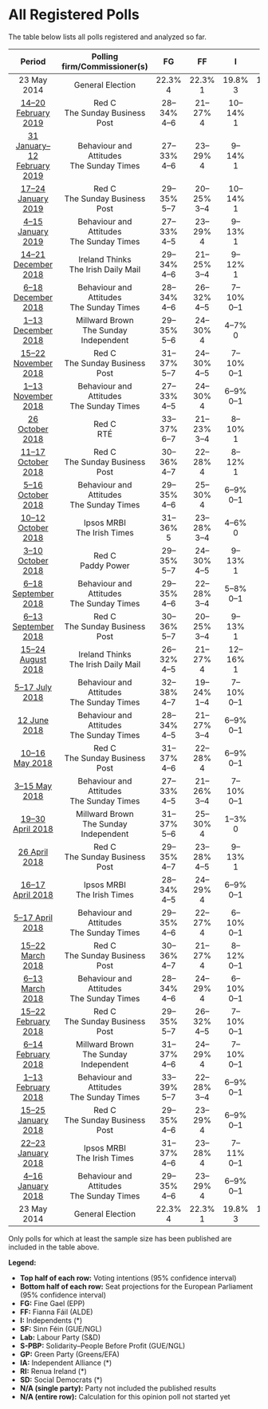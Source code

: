 # All Registered Polls

The table below lists all polls registered and analyzed so far.

| Period     | Polling firm/Commissioner(s) | FG | FF | I | SF | Lab | S-PBP | GP | IA | RI | SD |
|:----------:|:----------------------------:|:--:|:--:|:--:|:--:|:--:|:--:|:--:|:--:|:--:|:--:|
| 23 May 2014 | General Election | 22.3% <br> 4 | 22.3% <br> 1 | 19.8% <br> 3 | 19.5% <br> 3 | 5.3% <br> 0 | 1.5% <br> 0 | 4.9% <br> 0 | 0.0% <br> 0 | 0.0% <br> 0 | 0.0% <br> 0 |
| [14–20 February 2019](2019-02-20-RedC.html) | Red C <br> The Sunday Business Post | 28–34% <br> 4–6 | 21–27% <br> 4 | 10–14% <br> 1 | 16–21% <br> 2–4 | 4–7% <br> 0 | 1–2% <br> 0 | 1–3% <br> 0 | 1–3% <br> 0 | 0–1% <br> 0 | 1–3% <br> 0 |
| [31 January–12 February 2019](2019-02-12-BehaviourandAttitudes.html) | Behaviour and Attitudes <br> The Sunday Times | 27–33% <br> 4–6 | 23–29% <br> 4 | 9–14% <br> 1 | 15–20% <br> 2–4 | 4–7% <br> 0 | 1–3% <br> 0–1 | 1–3% <br> 0 | 1–3% <br> 0 | 1–2% <br> 0 | 1–2% <br> 0 |
| [17–24 January 2019](2019-01-24-RedC.html) | Red C <br> The Sunday Business Post | 29–35% <br> 5–7 | 20–25% <br> 3–4 | 10–14% <br> 1 | 11–15% <br> 1–2 | 5–8% <br> 0 | 1–3% <br> 0–1 | 2–4% <br> 0–1 | 4–7% <br> 0 | 0–1% <br> 0 | 1–3% <br> 0 |
| [4–15 January 2019](2019-01-15-BehaviourandAttitudes.html) | Behaviour and Attitudes <br> The Sunday Times | 27–33% <br> 4–5 | 23–29% <br> 4 | 9–13% <br> 1 | 17–23% <br> 3–4 | 3–5% <br> 0 | 1–3% <br> 0–1 | 1–3% <br> 0 | 1–3% <br> 0 | N/A <br> N/A | 1–2% <br> 0 |
| [14–21 December 2018](2018-12-21-IrelandThinks.html) | Ireland Thinks <br> The Irish Daily Mail | 29–34% <br> 4–6 | 21–25% <br> 3–4 | 9–12% <br> 1 | 14–18% <br> 2–3 | 6–8% <br> 0 | 3–5% <br> 1 | 3–5% <br> 0–1 | N/A <br> N/A | N/A <br> N/A | 2–4% <br> 0 |
| [6–18 December 2018](2018-12-18-BehaviourandAttitudes.html) | Behaviour and Attitudes <br> The Sunday Times | 28–34% <br> 4–6 | 26–32% <br> 4–5 | 7–10% <br> 0–1 | 15–19% <br> 1–4 | 4–7% <br> 0 | 1–3% <br> 0–1 | 2–4% <br> 0–1 | 1–3% <br> 0 | N/A <br> N/A | 1–3% <br> 0 |
| [1–13 December 2018](2018-12-13-MillwardBrown.html) | Millward Brown <br> The Sunday Independent | 29–35% <br> 5–6 | 24–30% <br> 4 | 4–7% <br> 0 | 19–24% <br> 3–4 | 4–7% <br> 0 | 1–2% <br> 0 | 1–2% <br> 0 | 3–6% <br> 0 | N/A <br> N/A | 1–3% <br> 0 |
| [15–22 November 2018](2018-11-22-RedC.html) | Red C <br> The Sunday Business Post | 31–37% <br> 5–7 | 24–30% <br> 4–5 | 7–10% <br> 0–1 | 11–15% <br> 1–3 | 5–8% <br> 0 | 0–1% <br> 0 | 2–4% <br> 0–1 | 4–7% <br> 0 | 0–1% <br> 0 | 1–3% <br> 0 |
| [1–13 November 2018](2018-11-13-BehaviourandAttitudes.html) | Behaviour and Attitudes <br> The Sunday Times | 27–33% <br> 4–5 | 24–30% <br> 4 | 6–9% <br> 0–1 | 20–26% <br> 3–4 | 5–8% <br> 0 | 1–3% <br> 0–1 | 1–2% <br> 0 | 1–2% <br> 0 | N/A <br> N/A | 1–2% <br> 0 |
| [26 October 2018](2018-10-26-RedC.html) | Red C <br> RTÉ | 33–37% <br> 6–7 | 21–23% <br> 3–4 | 8–10% <br> 1 | 14–16% <br> 1–2 | 6–8% <br> 0 | 2–3% <br> 0 | 3–5% <br> 0–1 | 1% <br> 0 | 0–1% <br> 0 | 2–4% <br> 0 |
| [11–17 October 2018](2018-10-17-RedC.html) | Red C <br> The Sunday Business Post | 30–36% <br> 4–7 | 22–28% <br> 4 | 8–12% <br> 1 | 13–17% <br> 1–3 | 4–7% <br> 0 | 0–1% <br> 0 | 3–5% <br> 0–1 | 3–5% <br> 0 | N/A <br> N/A | 1–3% <br> 0 |
| [5–16 October 2018](2018-10-16-BehaviourandAttitudes.html) | Behaviour and Attitudes <br> The Sunday Times | 29–35% <br> 4–6 | 25–30% <br> 4 | 6–9% <br> 0–1 | 17–22% <br> 3–4 | 5–8% <br> 0 | 1–3% <br> 0–1 | 1–3% <br> 0 | 1–3% <br> 0 | 0–1% <br> 0 | 0–1% <br> 0 |
| [10–12 October 2018](2018-10-12-IpsosMRBI.html) | Ipsos MRBI <br> The Irish Times | 31–36% <br> 5 | 23–28% <br> 3–4 | 4–6% <br> 0 | 22–27% <br> 3–4 | 3–5% <br> 0 | 2–4% <br> 0–1 | 1–3% <br> 0 | 1–2% <br> 0 | N/A <br> N/A | 1–2% <br> 0 |
| [3–10 October 2018](2018-10-10-RedC.html) | Red C <br> Paddy Power | 29–35% <br> 5–7 | 24–30% <br> 4–5 | 9–13% <br> 1 | 12–16% <br> 1–3 | 4–7% <br> 0 | 1–3% <br> 0–1 | 2–4% <br> 0 | 2–4% <br> 0 | 0–1% <br> 0 | 1–2% <br> 0 |
| [6–18 September 2018](2018-09-18-BehaviourandAttitudes.html) | Behaviour and Attitudes <br> The Sunday Times | 29–35% <br> 4–6 | 22–28% <br> 3–4 | 5–8% <br> 0–1 | 17–23% <br> 3–4 | 4–7% <br> 0 | 2–4% <br> 0–1 | 2–4% <br> 0 | 3–5% <br> 0 | 0–1% <br> 0 | 0–1% <br> 0 |
| [6–13 September 2018](2018-09-13-RedC.html) | Red C <br> The Sunday Business Post | 30–36% <br> 5–7 | 20–25% <br> 3–4 | 9–13% <br> 1 | 12–16% <br> 1–3 | 5–8% <br> 0 | 1–3% <br> 0–1 | 1–3% <br> 0 | 3–5% <br> 0 | 1–2% <br> 0 | 1–3% <br> 0 |
| [15–24 August 2018](2018-08-24-IrelandThinks.html) | Ireland Thinks <br> The Irish Daily Mail | 26–32% <br> 4–5 | 21–27% <br> 4 | 12–16% <br> 1 | 17–22% <br> 3–4 | 5–8% <br> 0 | 1–2% <br> 0 | 1–3% <br> 0 | N/A <br> N/A | N/A <br> N/A | 1–3% <br> 0 |
| [5–17 July 2018](2018-07-17-BehaviourandAttitudes.html) | Behaviour and Attitudes <br> The Sunday Times | 32–38% <br> 4–7 | 19–24% <br> 1–4 | 7–10% <br> 0–1 | 20–25% <br> 3–4 | 2–4% <br> 0 | 1–2% <br> 0 | 1–3% <br> 0 | 3–6% <br> 0 | 0–1% <br> 0 | 1–2% <br> 0 |
| [12 June 2018](2018-06-12-BehaviourandAttitudes.html) | Behaviour and Attitudes <br> The Sunday Times | 28–34% <br> 4–5 | 21–27% <br> 3–4 | 6–9% <br> 0–1 | 21–27% <br> 3–4 | 3–5% <br> 0 | 1–3% <br> 0–1 | 1–3% <br> 0 | 2–4% <br> 0 | 0–1% <br> 0 | 1–2% <br> 0 |
| [10–16 May 2018](2018-05-16-RedC.html) | Red C <br> The Sunday Business Post | 31–37% <br> 4–6 | 22–28% <br> 4 | 6–9% <br> 0–1 | 14–18% <br> 1–3 | 5–8% <br> 0 | 2–4% <br> 0–1 | 1–3% <br> 0 | 3–5% <br> 0 | 0–1% <br> 0 | 1–2% <br> 0 |
| [3–15 May 2018](2018-05-15-BehaviourandAttitudes.html) | Behaviour and Attitudes <br> The Sunday Times | 27–33% <br> 4–5 | 21–26% <br> 3–4 | 7–10% <br> 0–1 | 22–27% <br> 4 | 3–6% <br> 0 | 1–3% <br> 0–1 | 1–3% <br> 0 | 2–4% <br> 0 | N/A <br> N/A | 1–2% <br> 0 |
| [19–30 April 2018](2018-04-30-MillwardBrown.html) | Millward Brown <br> The Sunday Independent | 31–37% <br> 5–6 | 25–30% <br> 4 | 1–3% <br> 0 | 20–25% <br> 3–4 | 4–7% <br> 0 | 1–2% <br> 0 | 2–4% <br> 0 | 4–7% <br> 0 | N/A <br> N/A | N/A <br> N/A |
| [26 April 2018](2018-04-26-RedC.html) | Red C <br> The Sunday Business Post | 29–35% <br> 4–7 | 23–28% <br> 4–5 | 9–13% <br> 1 | 12–16% <br> 1–3 | 5–8% <br> 0 | 1–3% <br> 0–1 | 1–3% <br> 0 | 1–3% <br> 0 | 1–2% <br> 0 | 1–3% <br> 0 |
| [16–17 April 2018](2018-04-17-IpsosMRBI.html) | Ipsos MRBI <br> The Irish Times | 28–34% <br> 4–5 | 24–29% <br> 4 | 6–9% <br> 0–1 | 20–24% <br> 3–4 | 4–6% <br> 0 | 1–3% <br> 0–1 | 2–4% <br> 0 | 1–2% <br> 0 | N/A <br> N/A | 1–2% <br> 0 |
| [5–17 April 2018](2018-04-17-BehaviourandAttitudes.html) | Behaviour and Attitudes <br> The Sunday Times | 29–35% <br> 4–6 | 22–27% <br> 4 | 6–10% <br> 0–1 | 18–23% <br> 3–4 | 5–8% <br> 0 | 1–2% <br> 0 | 1–3% <br> 0 | 1–3% <br> 0 | 1–2% <br> 0 | 1–2% <br> 0 |
| [15–22 March 2018](2018-03-22-RedC.html) | Red C <br> The Sunday Business Post | 30–36% <br> 4–7 | 21–27% <br> 4 | 8–12% <br> 0–1 | 14–18% <br> 1–4 | 5–8% <br> 0 | 1–3% <br> 0–1 | 1–3% <br> 0 | 1–2% <br> 0 | 1–3% <br> 0 | 1–3% <br> 0 |
| [6–13 March 2018](2018-03-13-BehaviourandAttitudes.html) | Behaviour and Attitudes <br> The Sunday Times | 28–34% <br> 4–6 | 24–29% <br> 4 | 6–10% <br> 0–1 | 16–21% <br> 3–4 | 5–8% <br> 0 | 1–3% <br> 0–1 | 1–3% <br> 0 | 2–4% <br> 0 | N/A <br> N/A | 1–2% <br> 0 |
| [15–22 February 2018](2018-02-22-RedC.html) | Red C <br> The Sunday Business Post | 29–35% <br> 5–7 | 26–32% <br> 4–5 | 7–10% <br> 0–1 | 12–16% <br> 1–3 | 5–8% <br> 0 | 1–2% <br> 0 | 1–3% <br> 0 | 2–4% <br> 0 | 1–2% <br> 0 | 1–3% <br> 0 |
| [6–14 February 2018](2018-02-14-MillwardBrown.html) | Millward Brown <br> The Sunday Independent | 31–37% <br> 4–6 | 24–29% <br> 4 | 7–10% <br> 0–1 | 17–21% <br> 2–4 | 3–5% <br> 0 | 0–2% <br> 0 | 1–3% <br> 0 | 2–4% <br> 0 | N/A <br> N/A | 0–2% <br> 0 |
| [1–13 February 2018](2018-02-13-BehaviourandAttitudes.html) | Behaviour and Attitudes <br> The Sunday Times | 33–39% <br> 5–7 | 22–28% <br> 3–4 | 6–9% <br> 0–1 | 14–18% <br> 1–3 | 4–7% <br> 0 | 2–4% <br> 0–1 | 1–2% <br> 0 | 3–5% <br> 0 | N/A <br> N/A | 1–2% <br> 0 |
| [15–25 January 2018](2018-01-25-RedC.html) | Red C <br> The Sunday Business Post | 29–35% <br> 4–6 | 23–29% <br> 4 | 6–9% <br> 0–1 | 13–17% <br> 1–3 | 5–8% <br> 0 | 2–4% <br> 0–1 | 3–5% <br> 0–1 | 2–4% <br> 0 | 0–1% <br> 0 | 1–3% <br> 0 |
| [22–23 January 2018](2018-01-23-IpsosMRBI.html) | Ipsos MRBI <br> The Irish Times | 31–37% <br> 4–6 | 23–28% <br> 4 | 7–11% <br> 0–1 | 17–21% <br> 2–4 | 3–5% <br> 0 | 1–3% <br> 0–1 | 2–4% <br> 0 | 1–2% <br> 0 | N/A <br> N/A | 1–2% <br> 0 |
| [4–16 January 2018](2018-01-16-BehaviourandAttitudes.html) | Behaviour and Attitudes <br> The Sunday Times | 29–35% <br> 4–6 | 23–29% <br> 4 | 6–9% <br> 0–1 | 16–21% <br> 2–4 | 5–8% <br> 0 | 1–3% <br> 0–1 | 1–3% <br> 0 | 3–6% <br> 0 | N/A <br> N/A | 1–2% <br> 0 |
| 23 May 2014 | General Election | 22.3% <br> 4 | 22.3% <br> 1 | 19.8% <br> 3 | 19.5% <br> 3 | 5.3% <br> 0 | 1.5% <br> 0 | 4.9% <br> 0 | 0.0% <br> 0 | 0.0% <br> 0 | 0.0% <br> 0 |

Only polls for which at least the sample size has been published are included in the table above.

**Legend:**
+ **Top half of each row:** Voting intentions (95% confidence interval)
+ **Bottom half of each row:** Seat projections for the European Parliament (95% confidence interval)
+ **FG:** Fine Gael (EPP)
+ **FF:** Fianna Fáil (ALDE)
+ **I:** Independents (*)
+ **SF:** Sinn Féin (GUE/NGL)
+ **Lab:** Labour Party (S&D)
+ **S-PBP:** Solidarity–People Before Profit (GUE/NGL)
+ **GP:** Green Party (Greens/EFA)
+ **IA:** Independent Alliance (*)
+ **RI:** Renua Ireland (*)
+ **SD:** Social Democrats (*)
+ **N/A (single party):** Party not included the published results
+ **N/A (entire row):** Calculation for this opinion poll not started yet


